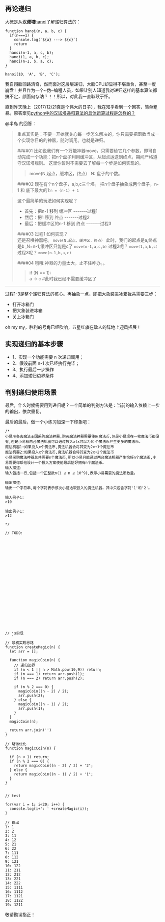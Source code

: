 ## 再论递归

大概是从**汉诺塔**[hanoi](https://baike.baidu.com/item/%E6%B1%89%E8%AF%BA%E5%A1%94/3468295?fr=aladdin)了解递归算法的：
````
function hanoi(n, a, b, c) {
  if(n===1) {
    console.log(`${a} ---> ${c}`)
    return
  }
  hanoi(n-1, a, c, b);
  hanoi(1, a, b, c);
  hanoi(n-1, b, a, c);
}

hanoi(10, 'A', 'B', 'C');
````
我自诩脑回路清奇，然而面对这层层递归，大脑CPU却显得不堪重负，甚至一度崩盘！并且作为一个~伪~编程人员，如果让别人知道我对递归这样的基本算法都搞不定，颜面何存呐？！！所以，对此我一直耿耿于怀。

直到昨天晚上（2017/12/21真是个伟大的日子），我在知乎看到一个回答，简单粗暴。原答案见[python中的汉诺塔递归算法的具体运算过程是怎样的？](https://www.zhihu.com/question/37152936)

@半岛 的回答：
>重点其实是：不要一开始就关心每一步怎么解决的，你只需要把函数当成一个实现你目的的神器，随时调用。也就是递归。
>
>####01
>比如说我们有一个万能神器move，只需要给它几个参数，即可自动完成一个功能：把n个盘子利用缓冲区，从起点运送到终点，期间严格遵守汉诺塔规则。
>这里你暂时不需要去了解每一个步是如何实现的。
>
>>move(N,起点，缓冲区，终点）
>>N: 盘子的个数。
>
>
>####02
>现在有个n个盘子，a,b,c三个塔。
>把n个盘子抽象成两个盘子，n-1 和 底下最大的1:`n = (n-1) + 1`


>这个最简单的玩法如何实现呢？
>* 首先：把n-1 移到 缓冲区       -------过程1
>* 然后：把1 移到 终点           -------过程2
>* 最后：把缓冲区的n-1 移到 终点  -------过程3
>
>####03
>过程1 如何实现？  
>还是召唤神器吧。
> `move(N,起点，缓冲区，终点）`
>此时，我们的起点是a,终点是b ,N=n-1,缓冲区只能是c了
> `move(n-1,a,c,b)`
>过程2呢？
> `move(1,a,b,c)`
>过程3呢？
> `move(n-1,b,a,c)`
>
>####04
>哦哦 神器的力量太大，止不住咋办。。
>>if (N == 1):        
>>  a -> c #此时我已经不需要缓冲区了
>

-----
过程1-3是整个递归算法的核心。再抽象一点，即把大象装进冰箱拢共需要三步：
* 打开冰箱门
* 把大象装进冰箱
* 关上冰箱门

oh my my，胜利的号角已经吹响，五星红旗在敌人的阵地上迎风招展！

## 实现递归的基本步骤

* 1、实现一个功能需要 n 次递归调用；
* 2、假设前面 n-1 次已经执行完毕；
* 3、执行最后一步操作
* 4、添加递归边界条件

## 判别递归使用场景
最后，什么时候需要用到递归呢？一个简单的判别方法是：当前的输入依赖上一步的输出，依次重复。

最后的最后，做一个小练习加深一下印象吧：
````
/* 
小易准备去魔法王国采购魔法神器,购买魔法神器需要使用魔法币,但是小易现在一枚魔法币都没有,但是小易有两台魔法机器可以通过投入x(x可以为0)个魔法币产生更多的魔法币。
魔法机器1:如果投入x个魔法币,魔法机器会将其变为2x+1个魔法币
魔法机器2:如果投入x个魔法币,魔法机器会将其变为2x+2个魔法币
小易采购魔法神器总共需要n个魔法币,所以小易只能通过两台魔法机器产生恰好n个魔法币,小易需要你帮他设计一个投入方案使他最后恰好拥有n个魔法币。 
输入描述:
输入包括一行,包括一个正整数n(1 ≤ n ≤ 10^9),表示小易需要的魔法币数量。

输出描述:
输出一个字符串,每个字符表示该次小易选取投入的魔法机器。其中只包含字符'1'和'2'。

输入例子1:
>10

输出例子1:
>12

*/

// TODO:






















// js实现

// 最初实现思路
function createMagic(n) {
  let arr = [];

  function magicCoin(n) {
    // 递归边界
    if (n < 1 || n > Math.pow(10,9)) return;
    if (n === 1) return arr.push(1);
    if (n === 2) return arr.push(2);

    if (n % 2 === 0) {
      magicCoin((n - 2) / 2);
      arr.push(2);
    } else {
      magicCoin((n - 1) / 2);
      arr.push(1);
    }
  }
  magicCoin(n);

  return arr.join('')
}

// 略微优化
function magicCoin(n) {

  if (n < 1) return;
  if (n % 2 === 0) {
    return magicCoin((n - 2) / 2) + '2';
  } else {
    return magicCoin((n - 1) / 2) + '1';
  }
}


// test

for(var i = 1; i<20; i++) {
  console.log(i+': ' +createMagic(i));
}

// 输出
1: 1
2: 2
3: 11
4: 12
5: 21
6: 22
7: 111
8: 112
9: 121
10: 122
11: 211
12: 212
13: 221
14: 222
15: 1111
16: 1112
17: 1121
18: 1122
19: 1211

````

敬请勘误指正！
